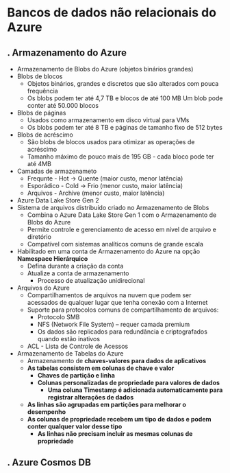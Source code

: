 # Bancos de dados não relacionais do Azure

. Armazenamento do Azure
--------------------
- Armazenamento de Blobs do Azure (objetos binários grandes)
 - Blobs de blocos
   - Objetos binários, grandes e discretos que são alterados com pouca frequência
   - Os blobs podem ter até 4,7 TB e blocos de até 100 MB Um blob pode conter até 50.000 blocos
 - Blobs de páginas
   - Usados como armazenamento em disco virtual para VMs
   - Os blobs podem ter até 8 TB e páginas de tamanho fixo de 512 bytes
 - Blobs de acréscimo
   - São blobs de blocos usados para otimizar as operações de acréscimo
   - Tamanho máximo de pouco mais de 195 GB - cada bloco pode ter até 4MB
 - Camadas de armazenameto
   - Frequnte - Hot -> Quente (maior custo, menor latência)
   - Esporádico - Cold -> Frio (menor custo, maior latência)
   - Arquivos - Archive (menor custo, maior latência)
- Azure Data Lake Store Gen 2
 - Sistema de arquivos distribuído criado no Armazenamento de Blobs
   - Combina o Azure Data Lake Store Gen 1 com o Armazenamento de Blobs do Azure
   - Permite controle e gerenciamento de acesso em nível de arquivo e diretório
   - Compatível com sistemas analíticos comuns de grande escala
 - Habilitado em uma conta de Armazenamento do Azure na opção <b>Namespace Hierárquico</b>
   - Defina durante a criação da conta
   - Atualize a conta de armazenamento
     - Processo de atualização unidirecional
- Arquivos do Azure
  - Compartilhamentos de arquivos na nuvem que podem ser acessados de qualquer lugar que tenha conexão com a Internet
  - Suporte para protocolos comuns de compartilhamento de arquivos:
     - Protocolo SMB
     - NFS (Network File System) – requer camada premium
     - Os dados são replicados para redundância e criptografados quando estão inativos
  - ACL - Lista de Controle de Acessos
- Armazenamento de Tabelas do Azure
  - Armazenamento de <b>chaves-valores<b> para dados de aplicativos
  - As tabelas consistem em colunas de chave e valor
     - Chaves de partição e linha
     - Colunas personalizadas de propriedade para valores de dados
        - Uma coluna Timestamp é adicionada automaticamente para registrar alterações de dados
  - As linhas são agrupadas em partições para melhorar o desempenho
  - As colunas de propriedade recebem um tipo de dados e podem conter qualquer valor desse tipo
      - As linhas não precisam incluir as mesmas colunas de propriedade

. **Azure Cosmos DB**
--------------------
